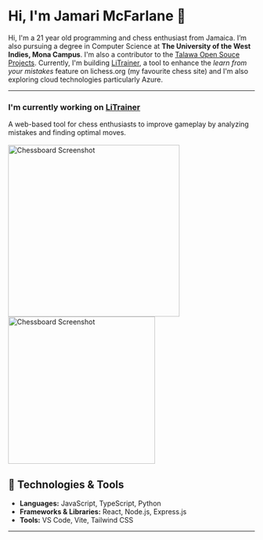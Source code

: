 
# Hi, I'm Jamari McFarlane 👋  

Hi, I'm a 21 year old programming and chess enthusiast from Jamaica. I’m also pursuing a degree in Computer Science at **The University of the West Indies, Mona Campus**. I'm also a contributor to the [Talawa Open Souce Projects](https://github.com/PalisadoesFoundation). Currently, I'm building [LiTrainer](https://litrainer.vercel.app/), a tool to enhance the *learn from your mistakes* feature on lichess.org (my favourite chess site) and I'm also exploring cloud technologies particularly Azure.

---

### I'm currently working on [LiTrainer](https://litrainer.vercel.app/)  
A web-based tool for chess enthusiasts to improve gameplay by analyzing mistakes and finding optimal moves.  
<br/>
<img src="https://github.com/user-attachments/assets/18351ae8-6675-47b9-8ffd-2d083903f8da" alt="Chessboard Screenshot" width="350" />
<img src="https://github.com/user-attachments/assets/98e52218-36f3-48e6-bdfa-393e0650acf8" alt="Chessboard Screenshot" width="300" />


## 🔨 Technologies & Tools  
- **Languages:** JavaScript, TypeScript, Python  
- **Frameworks & Libraries:** React, Node.js, Express.js  
- **Tools:** VS Code, Vite, Tailwind CSS  

---


